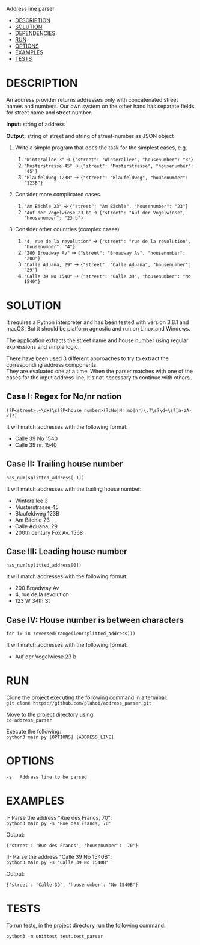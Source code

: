 Address line parser

- [DESCRIPTION](#description)
- [SOLUTION](#solution)
- [DEPENDENCIES](#dependencies)  
- [RUN](#run)
- [OPTIONS](#options)
- [EXAMPLES](#examples)
- [TESTS](#tests)

# DESCRIPTION

An address provider returns addresses only with concatenated street names and numbers. Our own system on the other hand has separate fields for street name and street number.

**Input:** string of address

**Output:** string of street and string of street-number as JSON object

1. Write a simple program that does the task for the simplest cases, e.g.
   1. `"Winterallee 3"` -> `{"street": "Winterallee", "housenumber": "3"}`
   1. `"Musterstrasse 45"` -> `{"street": "Musterstrasse", "housenumber": "45"}`
   1. `"Blaufeldweg 123B"` -> `{"street": "Blaufeldweg", "housenumber": "123B"}`

2. Consider more complicated cases
   1. `"Am Bächle 23"` -> `{"street": "Am Bächle", "housenumber": "23"}`
   1. `"Auf der Vogelwiese 23 b"` -> `{"street": "Auf der Vogelwiese", "housenumber": "23 b"}`

3. Consider other countries (complex cases)
   1. `"4, rue de la revolution"` -> `{"street": "rue de la revolution", "housenumber": "4"}`
   1. `"200 Broadway Av"` -> `{"street": "Broadway Av", "housenumber": "200"}`
   1. `"Calle Aduana, 29"` -> `{"street": "Calle Aduana", "housenumber": "29"}`
   1. `"Calle 39 No 1540"` -> `{"street": "Calle 39", "housenumber": "No 1540"}`

# SOLUTION

It requires a Python interpreter and has been tested with version 3.8.1 and macOS. But it should be platform agnostic and run on Linux and Windows.

The application extracts the street name and house number using regular expressions and simple logic.

There have been used 3 different approaches to try to extract the corresponding address components.\
They are evaluated one at a time. When the parser matches with one of the cases for the input address line, it's not necessary 
to continue with others.

## Case I: Regex for No/nr notion

`(?P<street>.+\d+)\s(?P<house_number>(?:No|Nr|no|nr)\.?\s?\d+\s?[a-zA-Z]?)`

It will match addresses with the following format:
- Calle 39 No 1540
- Calle 39 nr. 1540

## Case II: Trailing house number

`has_num(splitted_address[-1])`

It will match addresses with the trailing house number:
- Winterallee 3
- Musterstrasse 45
- Blaufeldweg 123B
- Am Bächle 23
- Calle Aduana, 29
- 200th century Fox Av. 1568

## Case III: Leading house number

`has_num(splitted_address[0])`

It will match addresses with the following format:
- 200 Broadway Av
- 4, rue de la revolution
- 123 W 34th St

## Case IV: House number is between characters

`for ix in reversed(range(len(splitted_address)))`

It will match addresses with the following format:
- Auf der Vogelwiese 23 b

# RUN
Clone the project executing the following command in a terminal:\
`git clone https://github.com/plahoi/address_parser.git`

Move to the project directory using:\
`cd address_parser`

Execute the following:\
`python3 main.py [OPTIONS] [ADDRESS_LINE]`

# OPTIONS
    -s   Address line to be parsed

# EXAMPLES
I- Parse the address "Rue des Francs, 70":\
`python3 main.py -s 'Rue des Francs, 70'`
  
Output:
```
{'street': 'Rue des Francs', 'housenumber': '70'}
```

II- Parse the address "Calle 39 No 1540B":\
`python3 main.py -s 'Calle 39 No 1540B'`
  
Output:
```
{'street': 'Calle 39', 'housenumber': 'No 1540B'}
```

# TESTS

To run tests, in the project directory run the following command:
```
python3 -m unittest test.test_parser
```
